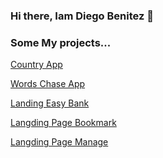 ### Hi there, Iam Diego Benitez 👋
### Some My projects...
<p><a href="https://master--dulcet-youtiao-b5d0b1.netlify.app/"> Country App </a></p>
<p><a href="https://wordschase.herokuapp.com/"> Words Chase App </a></p>
<p><a href="https://diegobenitez2.github.io/landingPage_easyBank/">Landing Easy Bank</a></p>
<p><a href="https://diegobenitez2.github.io/landingPage-Bookmark/"> Langding Page Bookmark </a></p>
<p><a href="https://diegobenitez2.github.io/landingPage-Bookmark/"> Langding Page Manage </a></p>

